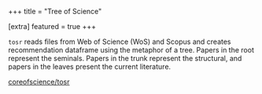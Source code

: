 +++
title = "Tree of Science"

[extra]
featured = true
+++

`tosr` reads files from Web of Science (WoS) and Scopus and creates
recommendation dataframe using the metaphor of a tree. Papers in the root
represent the seminals. Papers in the trunk represent the structural, and papers
in the leaves present the current literature.

[coreofscience/tosr](https://github.com/coreofscience/tosr)

<!-- more -->
